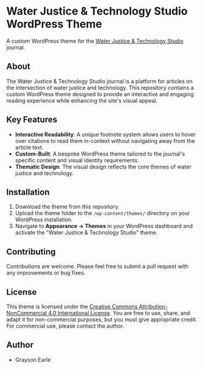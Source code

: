 # Water Justice & Technology Studio WordPress Theme

A custom WordPress theme for the [Water Justice & Technology Studio](https://waterjustice-tech.org) journal.

## About

The Water Justice & Technology Studio journal is a platform for articles on the intersection of water justice and technology. This repository contains a custom WordPress theme designed to provide an interactive and engaging reading experience while enhancing the site's visual appeal.

## Key Features

- **Interactive Readability**: A unique footnote system allows users to hover over citations to read them in-context without navigating away from the article text.
- **Custom-Built**: A bespoke WordPress theme tailored to the journal's specific content and visual identity requirements.
- **Thematic Design**: The visual design reflects the core themes of water justice and technology.

## Installation

1.  Download the theme from this repository.
2.  Upload the theme folder to the `/wp-content/themes/` directory on your WordPress installation.
3.  Navigate to **Appearance → Themes** in your WordPress dashboard and activate the "Water Justice & Technology Studio" theme.

## Contributing

Contributions are welcome. Please feel free to submit a pull request with any improvements or bug fixes.

## License

This theme is licensed under the [Creative Commons Attribution-NonCommercial 4.0 International License](LICENSE). You are free to use, share, and adapt it for non-commercial purposes, but you must give appropriate credit. For commercial use, please contact the author.

## Author

- Grayson Earle
